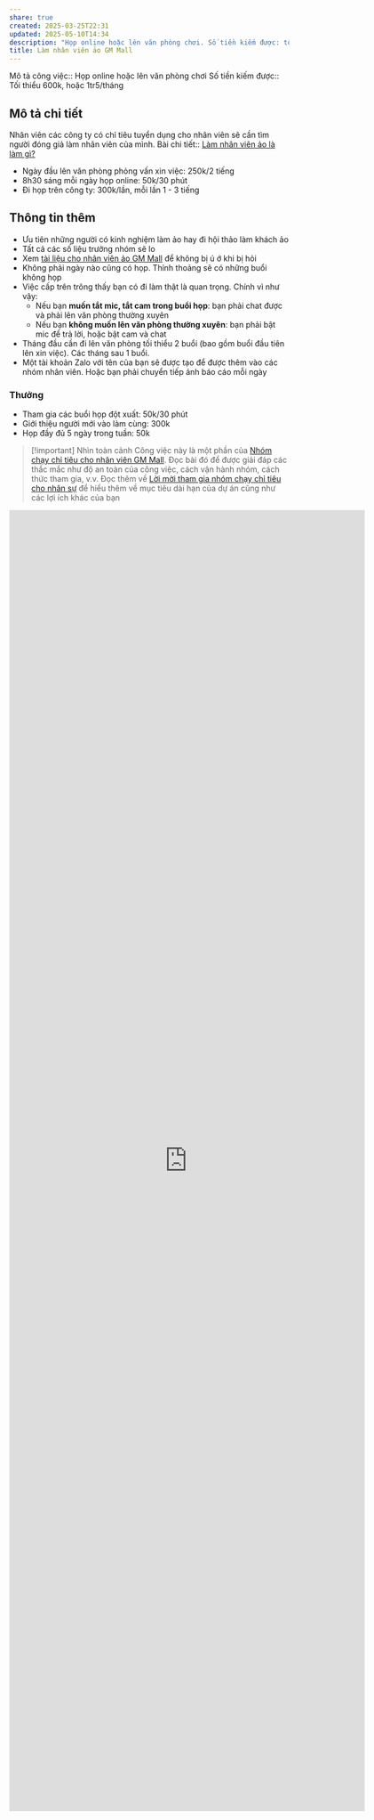 ```yaml
---
share: true
created: 2025-03-25T22:31
updated: 2025-05-10T14:34
description: "Họp online hoặc lên văn phòng chơi. Số tiền kiếm được: tối thiểu 600k, hoặc 1tr5/tháng"
title: Làm nhân viên ảo GM Mall
---
```

Mô tả công việc:: Họp online hoặc lên văn phòng chơi
Số tiền kiếm được:: Tối thiểu 600k, hoặc 1tr5/tháng

## Mô tả chi tiết
Nhân viên các công ty có chỉ tiêu tuyển dụng cho nhân viên sẽ cần tìm người đóng giả làm nhân viên của mình. Bài chi tiết:: [Làm nhân viên ảo là làm gì?](../../../../../../%F0%9F%93%90D%E1%BB%B1%20%C3%A1n/Ch%E1%BA%A1y%20ch%E1%BB%89%20ti%C3%AAu/L%C3%A0m%20nh%C3%A2n%20s%E1%BB%B1%20%E1%BA%A3o/index.md)

- Ngày đầu lên văn phòng phỏng vấn xin việc: 250k/2 tiếng
- 8h30 sáng mỗi ngày họp online: 50k/30 phút
- Đi họp trên công ty: 300k/lần, mỗi lần 1 - 3 tiếng

## Thông tin thêm
- Ưu tiên những người có kinh nghiệm làm ảo hay đi hội thảo làm khách ảo
- Tất cả các số liệu trưởng nhóm sẽ lo
- Xem [tài liệu cho nhân viên ảo GM Mall](../../../../../../%F0%9F%93%90D%E1%BB%B1%20%C3%A1n/Ch%E1%BA%A1y%20ch%E1%BB%89%20ti%C3%AAu/L%C3%A0m%20nh%C3%A2n%20s%E1%BB%B1%20%E1%BA%A3o/T%C3%A0i%20li%E1%BB%87u%20cho%20t%E1%BB%ABng%20c%C3%B4ng%20ty/T%C3%A0i%20li%E1%BB%87u%20cho%20nh%C3%A2n%20vi%C3%AAn%20%E1%BA%A3o%20GM%20Mall.md) để không bị ú ớ khi bị hỏi
- Không phải ngày nào cũng có họp. Thỉnh thoảng sẽ có những buổi không họp
- Việc cấp trên trông thấy bạn có đi làm thật là quan trọng. Chính vì như vậy:
	- Nếu bạn **muốn tắt mic, tắt cam trong buổi họp**: bạn phải chat được và phải lên văn phòng thường xuyên
	- Nếu bạn **không muốn lên văn phòng thường xuyên**: bạn phải bật mic để trả lời, hoặc bật cam và chat 
- Tháng đầu cần đi lên văn phòng tối thiểu 2 buổi (bao gồm buổi đầu tiên lên xin việc). Các tháng sau 1 buổi. 
- Một tài khoản Zalo với tên của bạn sẽ được tạo để được thêm vào các nhóm nhân viên. Hoặc bạn phải chuyển tiếp ảnh báo cáo mỗi ngày

### Thưởng
- Tham gia các buổi họp đột xuất: 50k/30 phút
- Giới thiệu người mới vào làm cùng: 300k
- Họp đầy đủ 5 ngày trong tuần: 50k

> [!important] Nhìn toàn cảnh
> Công việc này là một phần của [Nhóm chạy chỉ tiêu cho nhân viên GM Mall](./index.md). Đọc bài đó để được giải đáp các thắc mắc như độ an toàn của công việc, cách vận hành nhóm, cách thức tham gia, v.v. Đọc thêm về [Lời mời tham gia nhóm chạy chỉ tiêu cho nhân sự](../../../../../../%F0%9F%93%90D%E1%BB%B1%20%C3%A1n/Ch%E1%BA%A1y%20ch%E1%BB%89%20ti%C3%AAu/L%E1%BB%9Di%20m%E1%BB%9Di%20tham%20gia%20nh%C3%B3m%20ch%E1%BA%A1y%20ch%E1%BB%89%20ti%C3%AAu%20cho%20nh%C3%A2n%20s%E1%BB%B1.md) để hiểu thêm về mục tiêu dài hạn của dự án cũng như các lợi ích khác của bạn

<iframe src="https://docs.google.com/forms/d/e/1FAIpQLSdgrWE5lO8Ijww22LJg-y_fFdJy1ibPQD5EN4dTLK7_WFnV6A/viewform?embedded=true" width="640" height="2338" frameborder="0" marginheight="0" marginwidth="0"></iframe>
